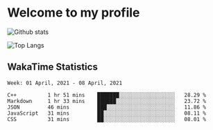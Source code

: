 # Welcome to my profile

![Github stats](https://github-readme-stats.vercel.app/api?username=xinthose&show_icons=true&theme=radical&count_private=true)

![Top Langs](https://github-readme-stats.vercel.app/api/top-langs/?username=xinthose)

## WakaTime Statistics
<!--START_SECTION:waka-->
```text
Week: 01 April, 2021 - 08 April, 2021

C++          1 hr 51 mins    ███████░░░░░░░░░░░░░░░░░░   28.29 % 
Markdown     1 hr 33 mins    ██████░░░░░░░░░░░░░░░░░░░   23.72 % 
JSON         46 mins         ███░░░░░░░░░░░░░░░░░░░░░░   11.86 % 
JavaScript   31 mins         ██░░░░░░░░░░░░░░░░░░░░░░░   08.11 % 
CSS          31 mins         ██░░░░░░░░░░░░░░░░░░░░░░░   08.01 % 
```
<!--END_SECTION:waka-->
